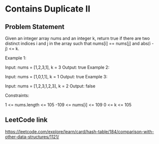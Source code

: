 # Contains Duplicate II

## Problem Statement

Given an integer array nums and an integer k, return true if there are two distinct indices i and j in the array such that nums[i] == nums[j] and abs(i - j) <= k.



Example 1:

Input: nums = [1,2,3,1], k = 3
Output: true
Example 2:

Input: nums = [1,0,1,1], k = 1
Output: true
Example 3:

Input: nums = [1,2,3,1,2,3], k = 2
Output: false


Constraints:

1 <= nums.length <= 105
-109 <= nums[i] <= 109
0 <= k <= 105

## LeetCode link
https://leetcode.com/explore/learn/card/hash-table/184/comparison-with-other-data-structures/1121/